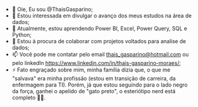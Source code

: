 - 👋 Oie, Eu sou @ThaisGasparino;
- 👀 Estou interessada em divulgar o avanço dos meus estudos na área de dados;
- 🌱 Atualmente, estou aprendendo Power BI, Excel, Power Query, SQL e Python;
- 💞️ Estou à procura de colaborar com projetos voltados para analise de dados;
- 📫 Você pode me contatar pelo email thais_gasparino@hotmail.com ou pelo linkedIn https://www.linkedin.com/in/thais-gasparino-moraes/;
- ⚡ Fato engraçado sobre mim, minha família dizia que, o que me "salvava" era minha profissão (estou em transição de carreira, da enfermagem para TI). Porém, já que estou seguindo para o lado negro da força, ganhei o apelido de "gato preto", o esteriótipo nerd está completo 🖖🏻.

<!---
ThaisGasparino/ThaisGasparino is a ✨ special ✨ repository because its `README.md` (this file) appears on your GitHub profile.
You can click the Preview link to take a look at your changes.
--->
